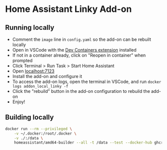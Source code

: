 # Home Assistant Linky Add-on

## Running locally

- Comment the `image` line in `config.yaml` so the add-on can be rebuilt locally
- Open in VSCode with the [Dev Containers extension](https://marketplace.visualstudio.com/items?itemName=ms-vscode-remote.remote-containers) installed
- If not in a container already, click on "Reopen in container" when prompted
- Click Terminal > Run Task > Start Home Assistant
- Open [localhost:7123](http://localhost:7123)
- Install the add-on and configure it
- To access the add-on logs, open the terminal in VSCode, and run `docker logs addon_local_linky -f`
- Click the "rebuild" button in the add-on configuration to rebuild the add-on
- Enjoy!

## Building locally

```bash
docker run --rm --privileged \
	-v ~/.docker:/root/.docker \
	-v ./:/data \
	homeassistant/amd64-builder --all -t /data --test --docker-hub ghcr.io/m-maillot
```
